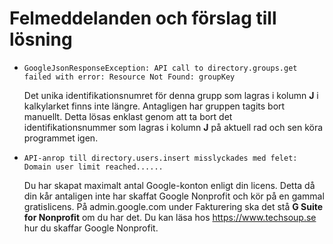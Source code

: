 # Felmeddelanden och förslag till lösning
*  ```
   GoogleJsonResponseException: API call to directory.groups.get failed with error: Resource Not Found: groupKey
   ```
   Det unika identifikationsnumret för denna grupp som lagras i kolumn **J** i kalkylarket finns inte längre. Antagligen har gruppen tagits bort manuellt.
   Detta lösas enklast genom att ta bort det identifikationsnummer som lagras i kolumn **J** på aktuell rad och sen köra programmet igen.

*  ```
   API-anrop till directory.users.insert misslyckades med felet: Domain user limit reached......
   ```
   Du har skapat maximalt antal Google-konton enligt din licens. Detta då din kår antaligen
   inte har skaffat Google Nonprofit och kör på en gammal gratislicens. På admin.google.com
   under Fakturering ska det stå **G Suite for Nonprofit** om du har det. Du kan läsa hos
   https://www.techsoup.se hur du skaffar Google Nonprofit.